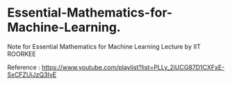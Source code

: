 # Essential-Mathematics-for-Machine-Learning.
Note for Essential Mathematics for Machine Learning Lecture by IIT ROORKEE

Reference : https://www.youtube.com/playlist?list=PLLy_2iUCG87D1CXFxE-SxCFZUiJzQ3IvE
